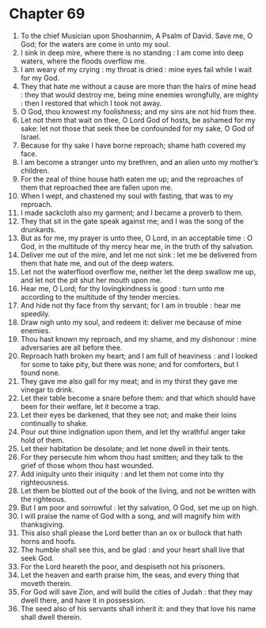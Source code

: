 # Chapter 69

1. To the chief Musician upon Shoshannim, A Psalm of David. Save me, O God; for the waters are come in unto my soul.
2. I sink in deep mire, where there is no standing : I am come into deep waters, where the floods overflow me.
3. I am weary of my crying : my throat is dried : mine eyes fail while I wait for my God.
4. They that hate me without a cause are more than the hairs of mine head : they that would destroy me, being mine enemies wrongfully, are mighty : then I restored that which I took not away.
5. O God, thou knowest my foolishness; and my sins are not hid from thee.
6. Let not them that wait on thee, O Lord God of hosts, be ashamed for my sake: let not those that seek thee be confounded for my sake, O God of Israel.
7. Because for thy sake I have borne reproach; shame hath covered my face.
8. I am become a stranger unto my brethren, and an alien unto my mother’s children.
9. For the zeal of thine house hath eaten me up; and the reproaches of them that reproached thee are fallen upon me.
10. When I wept, and chastened my soul with fasting, that was to my reproach.
11. I made sackcloth also my garment; and I became a proverb to them.
12. They that sit in the gate speak against me; and I was the song of the drunkards.
13. But as for me, my prayer is unto thee, O Lord, in an acceptable time : O God, in the multitude of thy mercy hear me, in the truth of thy salvation.
14. Deliver me out of the mire, and let me not sink : let me be delivered from them that hate me, and out of the deep waters.
15. Let not the waterflood overflow me, neither let the deep swallow me up, and let not the pit shut her mouth upon me.
16. Hear me, O Lord; for thy lovingkindness is good : turn unto me according to the multitude of thy tender mercies.
17. And hide not thy face from thy servant; for I am in trouble : hear me speedily.
18. Draw nigh unto my soul, and redeem it: deliver me because of mine enemies.
19. Thou hast known my reproach, and my shame, and my dishonour : mine adversaries are all before thee.
20. Reproach hath broken my heart; and I am full of heaviness : and I looked for some to take pity, but there was none; and for comforters, but I found none.
21. They gave me also gall for my meat; and in my thirst they gave me vinegar to drink.
22. Let their table become a snare before them: and that which should have been for their welfare, let it become a trap.
23. Let their eyes be darkened, that they see not; and make their loins continually to shake.
24. Pour out thine indignation upon them, and let thy wrathful anger take hold of them.
25. Let their habitation be desolate; and let none dwell in their tents.
26. For they persecute him whom thou hast smitten; and they talk to the grief of those whom thou hast wounded.
27. Add iniquity unto their iniquity : and let them not come into thy righteousness.
28. Let them be blotted out of the book of the living, and not be written with the righteous.
29. But I am poor and sorrowful : let thy salvation, O God, set me up on high.
30. I will praise the name of God with a song, and will magnify him with thanksgiving.
31. This also shall please the Lord better than an ox or bullock that hath horns and hoofs.
32. The humble shall see this, and be glad : and your heart shall live that seek God.
33. For the Lord heareth the poor, and despiseth not his prisoners.
34. Let the heaven and earth praise him, the seas, and every thing that moveth therein.
35. For God will save Zion, and will build the cities of Judah : that they may dwell there, and have it in possession.
36. The seed also of his servants shall inherit it: and they that love his name shall dwell therein.

